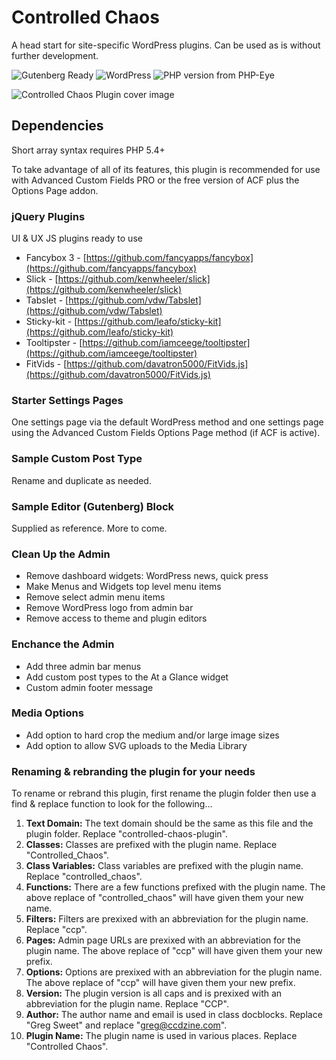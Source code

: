 # Controlled Chaos

A head start for site-specific WordPress plugins. Can be used as is without further development.

![Gutenberg Ready](https://img.shields.io/badge/Gutenberg-ready-blue.svg)
![WordPress](https://img.shields.io/wordpress/v/akismet.svg?style=flat-square)
![PHP version from PHP-Eye](https://img.shields.io/php-eye/symfony/symfony.svg?style=flat-square)

![Controlled Chaos Plugin cover image](https://raw.githubusercontent.com/ControlledChaos/controlled-chaos-plugin/master/controlled-chaos-plugin-readme-header.jpg)

## Dependencies

Short array syntax requires PHP 5.4+

To take advantage of all of its features, this plugin is recommended for use with Advanced Custom Fields PRO or the free version of ACF plus the Options Page addon.

### jQuery Plugins

UI & UX JS plugins ready to use

* Fancybox 3 - [https://github.com/fancyapps/fancybox](https://github.com/fancyapps/fancybox)
* Slick - [https://github.com/kenwheeler/slick](https://github.com/kenwheeler/slick)
* Tabslet - [https://github.com/vdw/Tabslet](https://github.com/vdw/Tabslet)
* Sticky-kit - [https://github.com/leafo/sticky-kit](https://github.com/leafo/sticky-kit)
* Tooltipster - [https://github.com/iamceege/tooltipster](https://github.com/iamceege/tooltipster)
* FitVids - [https://github.com/davatron5000/FitVids.js](https://github.com/davatron5000/FitVids.js)

### Starter Settings Pages

One settings page via the default WordPress method and one settings page using the Advanced Custom Fields Options Page method (if ACF is active).

### Sample Custom Post Type

Rename and duplicate as needed.

### Sample Editor (Gutenberg) Block

Supplied as reference. More to come.

### Clean Up the Admin

* Remove dashboard widgets: WordPress news, quick press
* Make Menus and Widgets top level menu items
* Remove select admin menu items
* Remove WordPress logo from admin bar
* Remove access to theme and plugin editors

### Enchance the Admin

* Add three admin bar menus
* Add custom post types to the At a Glance widget
* Custom admin footer message

### Media Options

* Add option to hard crop the medium and/or large image sizes
* Add option to allow SVG uploads to the Media Library

### Renaming & rebranding the plugin for your needs

To rename or rebrand this plugin, first rename the plugin folder then use a find & replace function to look for the following...

1. **Text Domain:** The text domain should be the same as this file and the plugin folder. Replace "controlled-chaos-plugin".
2. **Classes:** Classes are prefixed with the plugin name. Replace "Controlled_Chaos".
3. **Class Variables:** Class variables are prefixed with the plugin name. Replace "controlled_chaos".
4. **Functions:** There are a few functions prefixed with the plugin name. The above replace of "controlled_chaos" will have given them your new name.
5. **Filters:** Filters are prexixed with an abbreviation for the plugin name. Replace "ccp".
6. **Pages:** Admin page URLs are prexixed with an abbreviation for the plugin name. The above replace of "ccp" will have given them your new prefix.
7. **Options:** Options are prexixed with an abbreviation for the plugin name. The above replace of "ccp" will have given them your new prefix.
8. **Version:** The plugin version is all caps and is prexixed with an abbreviation for the plugin name. Replace "CCP".
9. **Author:** The author name and email is used in class docblocks. Replace "Greg Sweet" and replace "greg@ccdzine.com".
10. **Plugin Name:** The plugin name is used in various places. Replace "Controlled Chaos".